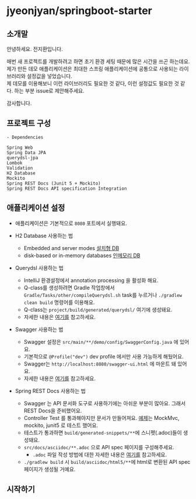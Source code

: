# jyeonjyan/springboot-starter

## 소개말
안녕하세요. 전지환입니다.

매번 새 프로젝트를 개발하려고 하면 초기 환경 세팅 때문에 많은 시간을 쓰곤 하는데요.  
제가 만든 데모 애플리케이션은 최대한 스프링 애플리케이션에 공통으로 사용되는 라이브러리와 설정값을 넣었습니다.  
제 데모를 이용해보니 이런 라이브러리도 필요한 것 같다, 이런 설정값도 필요한 것 같다. 하는 부분 issue로 제안해주세요.

감사합니다.

## 프로젝트 구성
```
- Dependencies

Spring Web
Spring Data JPA
querydsl-jpa
Lombok
Validation
H2 Database
Mockito
Spring REST Docs (Junit 5 + Mockito)
Spring REST Docs API specification Integration
```

## 애플리케이션 설정
* 애플리케이션은 기본적으로 `8080` 포트에서 실행돼요.
  
* H2 Database 사용하는 법
    * Embedded and server modes [설치형 DB](https://github.com/jyeonjyan/TIL/blob/master/DevFeed/h2db.md)
    * disk-based or in-memory databases [인메모리 DB](http://localhost:8080/h2-console)

* Querydsl 사용하는 법
    * IntelliJ 환경설정에서 annotation processing 을 활성화 해요.
    * Q-class를 생성하려면 Gradle 작업창에서 `Gradle/Tasks/other/compileQuerydsl.sh` task를 누르거나 `./gradlew clean build` 명령어를 이용해요.
    * Q-class는 `project/build/generated/querydsl/` 여기에 생성돼요.
    * 자세한 내용은 [여기를](http://querydsl.com/) 참고하세요.
    
* Swagger 사용하는 법
    * Swagger 설정은 `src/main/**/demo/config/SwaggerConfig.java` 에 있어요.
    * 기본적으로 `@Profile("dev")` dev profile 에서만 사용 가능하게 해뒀어요. 
    * Swagger는 `http://localhost:8080/swagger-ui.html` 에 마운트 돼 있어요.
    * 자세한 내용은 [여기를](https://swagger.io/) 참고하세요.

* Spring REST Docs 사용하는 법
    * Swagger 는 API 문서화 도구로 사용하기에는 아쉬운 부분이 많아요. 그래서 REST Docs을 준비했어요.
    * Controller Test 를 통과해야지만 문서가 만들어져요. [예제](src/test/java/com/app/demo/docs/UserInfoDocumentationTests.java)는 MockMvc, mockito, junit5 로 테스트 했어요.
    * 테스트가 통과하면 `build/generated-snippets/**`에 스니펫(.adoc)들이 생성돼요.
    * `src/docs/asciidoc/**.adoc` 으로 API spec 페이지를 구성해주세요.
        * `.adoc` 파일 작성 방법에 대한 자세한 내용은 [여기를](https://asciidoctor.org/docs/asciidoc-writers-guide/#a-new-perspective-on-tables) 참고하세요.
    * `./gradlew build` 시 `build/asciidoc/html5/**`에 html로 변환된 API spec 페이지가 생성될 거예요. 

## 시작하기
